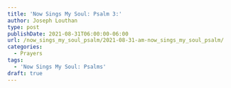 ```yaml
---
title: 'Now Sings My Soul: Psalm 3:'
author: Joseph Louthan
type: post
publishDate: 2021-08-31T06:00:00-06:00
url: /now_sings_my_soul_psalm/2021-08-31-am-now_sings_my_soul_psalm/
categories:
  - Prayers
tags:
  - 'Now Sings My Soul: Psalms'
draft: true
---
```

<pre>
<div style="font-variant: small-caps;">

</div>

</pre>

